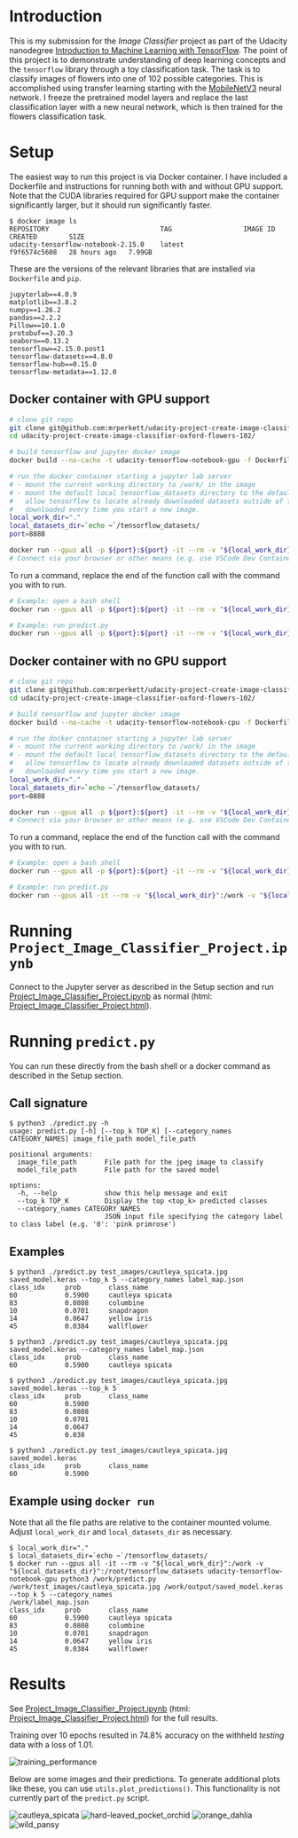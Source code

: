 # Introduction
This is my submission for the *Image Classifier* project as part of the Udacity nanodegree [Introduction to Machine Learning with TensorFlow](https://learn.udacity.com/nanodegrees/nd230). The point of this project is to demonstrate understanding of deep learning concepts and the `tensorflow` library through a toy classification task. The task is to classify images of flowers into one of 102 possible categories. This is accomplished using transfer learning starting with the [MobileNetV3](https://arxiv.org/pdf/1905.02244) neural network. I freeze the pretrained model layers and replace the last classification layer with a new neural network, which is then trained for the flowers classification task.

# Setup
The easiest way to run this project is via Docker container.  I have included a Dockerfile and instructions for running both with and without GPU support.  Note that the CUDA libraries required for GPU support make the container significantly larger, but it should run significantly faster.

```console
$ docker image ls
REPOSITORY                            TAG                  IMAGE ID       CREATED        SIZE
udacity-tensorflow-notebook-2.15.0    latest               f9f6574c5608   28 hours ago   7.99GB
```

These are the versions of the relevant libraries that are installed via `Dockerfile` and `pip`.

```
jupyterlab==4.0.9
matplotlib==3.8.2
numpy==1.26.2
pandas==2.2.2
Pillow==10.1.0
protobuf==3.20.3
seaborn==0.13.2
tensorflow==2.15.0.post1
tensorflow-datasets==4.8.0
tensorflow-hub==0.15.0
tensorflow-metadata==1.12.0
```

## Docker container with GPU support
```bash
# clone git repo
git clone git@github.com:mrperkett/udacity-project-create-image-classifier-oxford-flowers-102.git
cd udacity-project-create-image-classifier-oxford-flowers-102/

# build tensorflow and jupyter docker image
docker build --no-cache -t udacity-tensorflow-notebook-gpu -f Dockerfile .

# run the docker container starting a jupyter lab server
# - mount the current working directory to /work/ in the image
# - mount the default local tensorflow_datasets directory to the default tensorflow_datasets directory.  This is to
#   allow tensorflow to locate already downloaded datasets outside of the Docker image, so they do not need to be
#   downloaded every time you start a new image.
local_work_dir="."
local_datasets_dir=`echo ~`/tensorflow_datasets/
port=8888

docker run --gpus all -p ${port}:${port} -it --rm -v "${local_work_dir}":/work -v "${local_datasets_dir}":/root/tensorflow_datasets udacity-tensorflow-notebook-gpu -e port=${port}
# Connect via your browser or other means (e.g. use VSCode Dev Containers to attach to a running container)
```

To run a command, replace the end of the function call with the command you with to run.

```bash
# Example: open a bash shell
docker run --gpus all -p ${port}:${port} -it --rm -v "${local_work_dir}":/work -v "${local_datasets_dir}":/root/tensorflow_datasets udacity-tensorflow-notebook-gpu bash

# Example: run predict.py
docker run --gpus all -p ${port}:${port} -it --rm -v "${local_work_dir}":/work -v "${local_datasets_dir}":/root/tensorflow_datasets udacity-tensorflow-notebook-gpu python3 ./predict.py test_images/cautleya_spicata.jpg output/saved_model.keras --top_k 5 --category_names label_map.json
```

## Docker container with no GPU support
```bash
# clone git repo
git clone git@github.com:mrperkett/udacity-project-create-image-classifier-oxford-flowers-102.git .
cd udacity-project-create-image-classifier-oxford-flowers-102/

# build tensorflow and jupyter docker image
docker build --no-cache -t udacity-tensorflow-notebook-cpu -f Dockerfile-cpu .

# run the docker container starting a jupyter lab server
# - mount the current working directory to /work/ in the image
# - mount the default local tensorflow_datasets directory to the default tensorflow_datasets directory.  This is to
#   allow tensorflow to locate already downloaded datasets outside of the Docker image, so they do not need to be
#   downloaded every time you start a new image.
local_work_dir="."
local_datasets_dir=`echo ~`/tensorflow_datasets/
port=8888

docker run --gpus all -p ${port}:${port} -it --rm -v "${local_work_dir}":/work -v "${local_datasets_dir}":/root/tensorflow_datasets udacity-tensorflow-notebook-cpu -e port=${port}
# Connect via your browser or other means (e.g. use VSCode Dev Containers to attach to a running container)
```

To run a command, replace the end of the function call with the command you with to run.

```bash
# Example: open a bash shell
docker run --gpus all -p ${port}:${port} -it --rm -v "${local_work_dir}":/work -v "${local_datasets_dir}":/root/tensorflow_datasets udacity-tensorflow-notebook-cpu bash

# Example: run predict.py
docker run --gpus all -it --rm -v "${local_work_dir}":/work -v "${local_datasets_dir}":/root/tensorflow_datasets udacity-tensorflow-notebook-cpu python3 ./predict.py test_images/cautleya_spicata.jpg output/saved_model.keras --top_k 5 --category_names label_map.json
```

# Running `Project_Image_Classifier_Project.ipynb`
Connect to the Jupyter server as described in the Setup section and run [Project_Image_Classifier_Project.ipynb](Project_Image_Classifier_Project.ipynb) as normal (html: [Project_Image_Classifier_Project.html](Project_Image_Classifier_Project.html)).

# Running `predict.py`
You can run these directly from the bash shell or a docker command as described in the Setup section.

## Call signature
```console
$ python3 ./predict.py -h
usage: predict.py [-h] [--top_k TOP_K] [--category_names CATEGORY_NAMES] image_file_path model_file_path

positional arguments:
  image_file_path       File path for the jpeg image to classify
  model_file_path       File path for the saved model

options:
  -h, --help            show this help message and exit
  --top_k TOP_K         Display the top <top_k> predicted classes
  --category_names CATEGORY_NAMES
                        JSON input file specifying the category label to class label (e.g. '0': 'pink primrose')
```

## Examples
```console
$ python3 ./predict.py test_images/cautleya_spicata.jpg saved_model.keras --top_k 5 --category_names label_map.json
class_idx     prob       class_name
60            0.5900     cautleya spicata
83            0.0808     columbine
10            0.0701     snapdragon
14            0.0647     yellow iris
45            0.0384     wallflower

$ python3 ./predict.py test_images/cautleya_spicata.jpg saved_model.keras --category_names label_map.json
class_idx     prob       class_name
60            0.5900     cautleya spicata

$ python3 ./predict.py test_images/cautleya_spicata.jpg saved_model.keras --top_k 5
class_idx     prob       class_name
60            0.5900     
83            0.0808     
10            0.0701     
14            0.0647     
45            0.038

$ python3 ./predict.py test_images/cautleya_spicata.jpg saved_model.keras
class_idx     prob       class_name
60            0.5900
```

## Example using `docker run`
Note that all the file paths are relative to the container mounted volume.  Adjust `local_work_dir` and `local_datasets_dir` as necessary.

```console
$ local_work_dir="."
$ local_datasets_dir=`echo ~`/tensorflow_datasets/
$ docker run --gpus all -it --rm -v "${local_work_dir}":/work -v "${local_datasets_dir}":/root/tensorflow_datasets udacity-tensorflow-notebook-gpu python3 /work/predict.py /work/test_images/cautleya_spicata.jpg /work/output/saved_model.keras --top_k 5 --category_names
/work/label_map.json
class_idx     prob       class_name
60            0.5900     cautleya spicata
83            0.0808     columbine
10            0.0701     snapdragon
14            0.0647     yellow iris
45            0.0384     wallflower
```

# Results
See [Project_Image_Classifier_Project.ipynb](Project_Image_Classifier_Project.ipynb) (html: [Project_Image_Classifier_Project.html](Project_Image_Classifier_Project.html)) for the full results.

Training over 10 epochs resulted in 74.8% accuracy on the withheld *testing* data with a loss of 1.01.

![training_performance](output/training-performance.png)

Below are some images and their predictions.  To generate additional plots like these, you can use `utils.plot_predictions()`.  This functionality is not currently part of the `predict.py` script.

![cautleya_spicata](output/predictions-cautleya_spicata.jpg)
![hard-leaved_pocket_orchid](output/predictions-hard-leaved_pocket_orchid.jpg)
![orange_dahlia](output/predictions-orange_dahlia.jpg)
![wild_pansy](output/predictions-wild_pansy.jpg)
